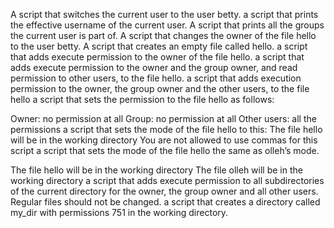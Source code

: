 A script that switches the current user to the user betty.
a script that prints the effective username of the current user.
A script that prints all the groups the current user is part of.
 A script that changes the owner of the file hello to the user betty.
A script that creates an empty file called hello.
a script that adds execute permission to the owner of the file hello.
a script that adds execute permission to the owner and the group owner, and read permission to other users, to the file hello.
a script that adds execution permission to the owner, the group owner and the other users, to the file hello
a script that sets the permission to the file hello as follows:

Owner: no permission at all
Group: no permission at all
Other users: all the permissions
a script that sets the mode of the file hello to this: The file hello will be in the working directory
You are not allowed to use commas for this script
a script that sets the mode of the file hello the same as olleh’s mode.

The file hello will be in the working directory
The file olleh will be in the working directory
a script that adds execute permission to all subdirectories of the current directory for the owner, the group owner and all other users. Regular files should not be changed.
 a script that creates a directory called my_dir with permissions 751 in the working directory.
